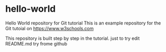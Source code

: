 # hello-world
Hello World repository for Git tutorial
This is an example repository for the Git tutoial on https://www.w3schools.com

This repository is built step by step in the tutorial.
just to try edit README.md
try frome github
